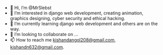 - 👋 Hi, I’m @MrSlebst
- 👀 I’m interested in django web development, creating animation, graphics designing, cyber security and ethical hacking.
- 🌱 I’m currently learning django web development and others are on the way.
- 💞️ I’m looking to collaborate on ...
- 📫 How to reach me kishandangol208@gmail.com, kishandn632@gmail.com.

<!---
MrSlebst/MrSlebst is a ✨ special ✨ repository because its `README.md` (this file) appears on your GitHub profile.
You can click the Preview link to take a look at your changes.
--->
